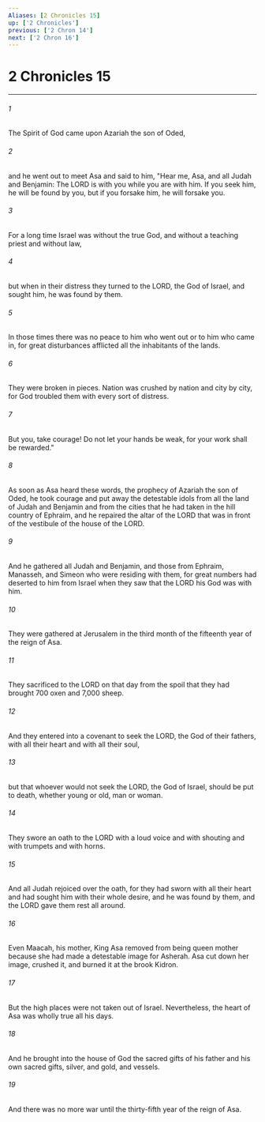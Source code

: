 ```yaml
---
Aliases: [2 Chronicles 15]
up: ['2 Chronicles']
previous: ['2 Chron 14']
next: ['2 Chron 16']
---
```

# 2 Chronicles 15
***



###### 1 
The Spirit of God came upon Azariah the son of Oded, 

###### 2 
and he went out to meet Asa and said to him, "Hear me, Asa, and all Judah and Benjamin: The LORD is with you while you are with him. If you seek him, he will be found by you, but if you forsake him, he will forsake you. 

###### 3 
For a long time Israel was without the true God, and without a teaching priest and without law, 

###### 4 
but when in their distress they turned to the LORD, the God of Israel, and sought him, he was found by them. 

###### 5 
In those times there was no peace to him who went out or to him who came in, for great disturbances afflicted all the inhabitants of the lands. 

###### 6 
They were broken in pieces. Nation was crushed by nation and city by city, for God troubled them with every sort of distress. 

###### 7 
But you, take courage! Do not let your hands be weak, for your work shall be rewarded." 

###### 8 
As soon as Asa heard these words, the prophecy of Azariah the son of Oded, he took courage and put away the detestable idols from all the land of Judah and Benjamin and from the cities that he had taken in the hill country of Ephraim, and he repaired the altar of the LORD that was in front of the vestibule of the house of the LORD. 

###### 9 
And he gathered all Judah and Benjamin, and those from Ephraim, Manasseh, and Simeon who were residing with them, for great numbers had deserted to him from Israel when they saw that the LORD his God was with him. 

###### 10 
They were gathered at Jerusalem in the third month of the fifteenth year of the reign of Asa. 

###### 11 
They sacrificed to the LORD on that day from the spoil that they had brought 700 oxen and 7,000 sheep. 

###### 12 
And they entered into a covenant to seek the LORD, the God of their fathers, with all their heart and with all their soul, 

###### 13 
but that whoever would not seek the LORD, the God of Israel, should be put to death, whether young or old, man or woman. 

###### 14 
They swore an oath to the LORD with a loud voice and with shouting and with trumpets and with horns. 

###### 15 
And all Judah rejoiced over the oath, for they had sworn with all their heart and had sought him with their whole desire, and he was found by them, and the LORD gave them rest all around. 

###### 16 
Even Maacah, his mother, King Asa removed from being queen mother because she had made a detestable image for Asherah. Asa cut down her image, crushed it, and burned it at the brook Kidron. 

###### 17 
But the high places were not taken out of Israel. Nevertheless, the heart of Asa was wholly true all his days. 

###### 18 
And he brought into the house of God the sacred gifts of his father and his own sacred gifts, silver, and gold, and vessels. 

###### 19 
And there was no more war until the thirty-fifth year of the reign of Asa.

